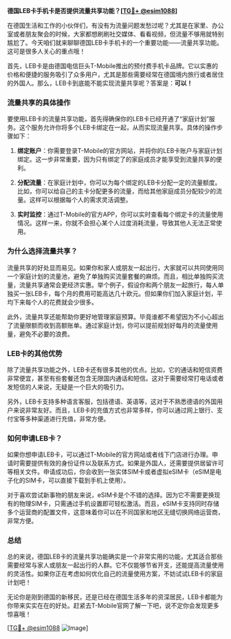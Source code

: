 **德国LEB卡手机卡是否提供流量共享功能？[[TG💪+ @esim1088](https://t.me/s/esim1088)]**

在德国生活和工作的小伙伴们，有没有为流量问题发愁过呢？尤其是在家里、办公室或者朋友聚会的时候，大家都想刷刷社交媒体、看看视频，但流量不够用就特别尴尬了。今天咱们就来聊聊德国LEB卡手机卡的一个重要功能——流量共享功能。这可是很多人关心的重点哦！

首先，LEB卡是由德国电信巨头T-Mobile推出的预付费手机卡品牌。它以实惠的价格和便捷的服务吸引了众多用户，尤其是那些需要经常在德国境内旅行或者居住的外国人。那么，LEB卡到底能不能实现流量共享呢？答案是：**可以！**

### 流量共享的具体操作

要使用LEB卡的流量共享功能，首先得确保你的LEB卡已经开通了“家庭计划”服务。这个服务允许你将多个LEB卡绑定在一起，从而实现流量共享。具体的操作步骤如下：

1. **绑定账户**：你需要登录T-Mobile的官方网站，并将你的LEB卡账户与家庭计划绑定。这一步非常重要，因为只有绑定了的家庭成员才能享受到流量共享的便利。

2. **分配流量**：在家庭计划中，你可以为每个绑定的LEB卡分配一定的流量额度。比如，你可以给自己的主卡分配更多的流量，而给其他家庭成员分配较少的流量。这样可以根据每个人的需求灵活调整。

3. **实时监控**：通过T-Mobile的官方APP，你可以实时查看每个绑定卡的流量使用情况。这样一来，你就不会担心某个人过度消耗流量，导致其他人无法正常使用。

### 为什么选择流量共享？

流量共享的好处显而易见。如果你和家人或朋友一起出行，大家就可以共同使用同一个家庭计划的流量池，避免了单独购买流量套餐的麻烦。而且，相比单独购买流量，流量共享通常会更经济实惠。举个例子，假设你和两个朋友一起旅行，每人单独买一张LEB卡，每个月的费用可能高达几十欧元。但如果你们加入家庭计划，平均下来每个人的花费就会少很多。

此外，流量共享还能帮助你更好地管理家庭预算。毕竟谁都不希望因为不小心超出了流量限额而收到高额账单。通过家庭计划，你可以提前规划好每月的流量使用量，避免不必要的浪费。

### LEB卡的其他优势

除了流量共享功能之外，LEB卡还有很多其他的优点。比如，它的通话和短信资费非常便宜，甚至有些套餐还包含无限国内通话和短信。这对于需要经常打电话或者发短信的人来说，无疑是一个巨大的吸引力。

另外，LEB卡支持多种语言客服，包括德语、英语等，这对于不熟悉德语的外国用户来说非常友好。而且，LEB卡的充值方式也非常多样，你可以通过网上银行、支付宝等多种渠道进行充值，非常方便。

### 如何申请LEB卡？

如果你想申请LEB卡，可以通过T-Mobile的官方网站或者线下门店进行办理。申请时需要提供有效的身份证件以及联系方式。如果是外国人，还需要提供居留许可等相关文件。申请成功后，你会收到一张实体SIM卡或者虚拟eSIM卡（eSIM是电子化的SIM卡，可以直接下载到手机上使用）。

对于喜欢尝试新事物的朋友来说，eSIM卡是个不错的选择。因为它不需要更换现有的物理SIM卡，只需通过手机设置即可轻松激活。而且，eSIM卡支持同时存储多个运营商的配置文件，这意味着你可以在不同国家和地区无缝切换网络运营商，非常方便。

### 总结

总的来说，德国LEB卡的流量共享功能确实是一个非常实用的功能，尤其适合那些需要经常与家人或朋友一起出行的人群。它不仅能够节省开支，还能提高流量使用的灵活性。如果你正在考虑如何优化自己的流量使用方案，不妨试试LEB卡的家庭计划吧！

无论你是刚到德国的新移民，还是已经在德国生活多年的资深居民，LEB卡都能为你带来实实在在的好处。赶紧去T-Mobile官网了解一下吧，说不定你会发现更多惊喜哦！

[[TG💪+ @esim1088](https://t.me/s/esim1088) ![Image](https://i.postimg.cc/4NQfJmqS/Snipaste-2025-05-13-00-14-12.png)]